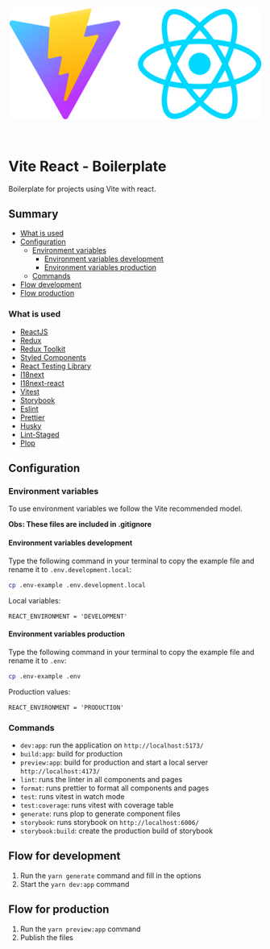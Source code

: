 <center>
  <img src=".github/assets/logo-vite-react.svg" alt="A logo vite and react" width="500" />
</center>
<br /><br />

# Vite React - Boilerplate
Boilerplate for projects using Vite with react.

## Summary
- [What is used](#what-is-used)
- [Configuration](#configuration)
  - [Environment variables](#environment-variables)
    - [Environment variables development](#environment-variables-development)
    - [Environment variables production](#environment-variables-production)
  - [Commands](#commands)
- [Flow development](#flow-for-development)
- [Flow production](#flow-for-production)


### What is used

- [ReactJS](https://reactjs.org/)
- [Redux](https://redux.js.org/)
- [Redux Toolkit](https://redux-toolkit.js.org/)
- [Styled Components](https://styled-components.com/)
- [React Testing Library](https://testing-library.com/docs/react-testing-library/intro)
- [I18next](https://www.i18next.com/)
- [I18next-react](https://react.i18next.com/)
- [Vitest](https://vitest.dev/)
- [Storybook](https://storybook.js.org/)
- [Eslint](https://eslint.org/)
- [Prettier](https://prettier.io/)
- [Husky](https://github.com/typicode/husky)
- [Lint-Staged](https://github.com/okonet/lint-staged)
- [Plop](https://plopjs.com/)

## Configuration
### Environment variables
To use environment variables we follow the
Vite recommended model.

**Obs: These files are included in .gitignore**

#### Environment variables development
Type the following command in your terminal to copy the example file and
rename it to `.env.development.local`:
```bash
cp .env-example .env.development.local
```
Local variables:
```
REACT_ENVIRONMENT = 'DEVELOPMENT'
```

#### Environment variables production
Type the following command in your terminal to copy the example file and
rename it to `.env`:
```bash
cp .env-example .env
```
Production values:
```
REACT_ENVIRONMENT = 'PRODUCTION'
```

### Commands
* `dev:app`: run the application on `http://localhost:5173/`
* `build:app`: build for production
* `preview:app`: build for production and start a local server `http://localhost:4173/`
* `lint`: runs the linter in all components and pages
* `format`: runs prettier to format all components and pages
* `test`: runs vitest in watch mode
* `test:coverage`: runs vitest with coverage table
* `generate`: runs plop to generate component files
* `storybook`: runs storybook on `http://localhost:6006/`
* `storybook:build`: create the production build of storybook

## Flow for development
1. Run the `yarn generate` command and fill in the options
2. Start the `yarn dev:app` command
## Flow for production
1. Run the `yarn preview:app` command
2. Publish the files

